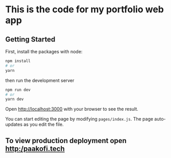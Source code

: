 # This is the code for my portfolio web app

## Getting Started

First, install the packages with node:

```bash
npm install
# or
yarn
```

then run the development server

```bash
npm run dev
# or
yarn dev
```

Open [http://localhost:3000](http://localhost:3000) with your browser to see the result.

You can start editing the page by modifying `pages/index.js`. The page auto-updates as you edit the file.

## To view production deployment open [http:/paakofi.tech](http:/paakofi.tech)